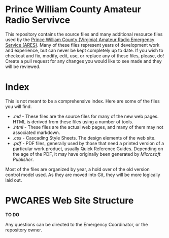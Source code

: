 # Prince William County Amateur Radio Servivce

This repository contains the source files and many additional resource files used by the [Prince William County (Virginia) Amateur Radio Emergency Service (ARES)][link-pwcares]. Many of these files represent years of development work and experience, but can never be kept completely up to date. If you wish to checkout and fix, modify, edit, use, or replace any of these files, please, do! Create a pull request for any changes you would like to see made and they will be reviewed. 

# Index

This is not meant to be a comprehensive index. Here are some of the files you will find.

* *.md* - These files are the source files for many of the new web pages. HTML is derived from these files using a number of tools.
* *.html* - These files are the actual web pages, and many of them may not associated markdown.
* *.css* - Cascading Style Sheets. The design elements of the web site.
* *.pdf* - PDF files, generally used by those that need a printed version of a particular work product, usually Quick Reference Guides. Depending on the age of the PDF, it may have originally been generated by *Microsoft Publisher*.

Most of the files are organized by year, a hold over of the old version control model used. As they are moved into Git, they will be more logically laid out. 

# PWCARES Web Site Structure

**TO DO**

Any questions can be directed to the Emergency Coordinator, or the repository owner. 








[link-pwcares]: http://www.pwcares.org/